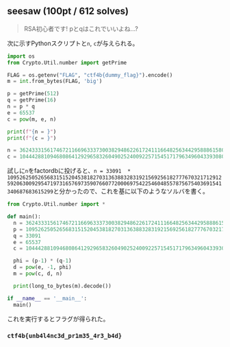 ## seesaw (100pt / 612 solves)
> RSA初心者です! pとqはこれでいいよね...?

次に示すPythonスクリプトと`n`, `c`が与えられる。
```python
import os
from Crypto.Util.number import getPrime

FLAG = os.getenv("FLAG", "ctf4b{dummy_flag}").encode()
m = int.from_bytes(FLAG, 'big')

p = getPrime(512)   
q = getPrime(16)
n = p * q
e = 65537
c = pow(m, e, n)

print(f"{n = }")
print(f"{c = }")
```
```python
n = 362433315617467211669633373003829486226172411166482563442958886158019905839570405964630640284863309204026062750823707471292828663974783556794504696138513859209
c = 104442881094680864129296583260490252400922571545171796349604339308085282733910615781378379107333719109188819881987696111496081779901973854697078360545565962079
```
試しに`n`をfactordbに投げると、`n = 33091  * 10952625052656831515204538182703136388328319215692561827776703217129125920630092954719731657697359076607720006975422546048557875675403691541340687683615299`と分かったので、これを基に以下のようなソルバを書く。
```python
from Crypto.Util.number import *

def main():
  n = 362433315617467211669633373003829486226172411166482563442958886158019905839570405964630640284863309204026062750823707471292828663974783556794504696138513859209
  p = 10952625052656831515204538182703136388328319215692561827776703217129125920630092954719731657697359076607720006975422546048557875675403691541340687683615299
  q = 33091
  e = 65537
  c = 104442881094680864129296583260490252400922571545171796349604339308085282733910615781378379107333719109188819881987696111496081779901973854697078360545565962079

  phi = (p-1) * (q-1)
  d = pow(e, -1, phi)
  m = pow(c, d, n)

  print(long_to_bytes(m).decode())

if __name__ == '__main__':
  main()
```

これを実行するとフラグが得られた。

### `ctf4b{unb4l4nc3d_pr1m35_4r3_b4d}`
